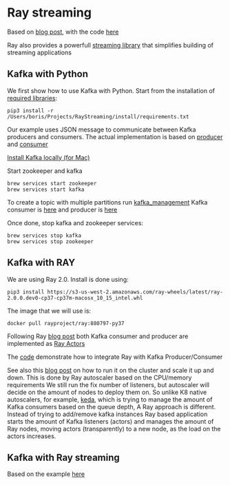 # Ray streaming

Based on [blog post](https://www.anyscale.com/blog/serverless-kafka-stream-processing-with-ray), with the code
[here](https://github.com/anyscale/blog/tree/main/ServerlessKafkaStreamProcessing)

Ray also provides a powerfull [streaming library](https://github.com/ray-project/ray/tree/master/streaming) that 
simplifies building of streaming applications

## Kafka with Python

We first show how to use Kafka with Python. Start from the installation of 
[required libraries](https://github.com/confluentinc/confluent-kafka-python/blob/master/examples/requirements.txt):

````
pip3 install -r /Users/boris/Projects/RayStreaming/install/requirements.txt
````

Our example uses JSON message to communicate between Kafka producers and consumers. 
The actual implementation is based on [producer](https://github.com/confluentinc/confluent-kafka-python/blob/master/examples/producer.py) and 
[consumer](https://github.com/confluentinc/confluent-kafka-python/blob/master/examples/consumer.py)

[Install Kafka locally (for Mac)](https://gist.github.com/jarrad/3528a5d9128fe693ca84)

Start zookeeper and kafka

````
brew services start zookeeper
brew services start kafka
````

To create a topic with multiple partitions run [kafka_management](just_kafka/kafka_management.py)
Kafka consumer is [here](just_kafka/data_consumer.py) and producer is [here](just_kafka/data_producer.py)

Once done, stop kafka and zookeeper services:

````
brew services stop kafka
brew services stop zookeeper
````

## Kafka with RAY

We are using Ray 2.0. Install is done using:

````
pip3 install https://s3-us-west-2.amazonaws.com/ray-wheels/latest/ray-2.0.0.dev0-cp37-cp37m-macosx_10_15_intel.whl
````
The image that we will use is:
````
docker pull rayproject/ray:880797-py37
````

Following Ray [blog post](https://www.anyscale.com/blog/serverless-kafka-stream-processing-with-ray)
both Kafka consumer and producer are implemented as [Ray Actors](https://docs.ray.io/en/master/_modules/ray/actor.html)

The [code](ray_with_kafka/ray_kafka.py) demonstrate how to integrate Ray with Kafka Producer/Consumer

See also this [blog post](https://www.anyscale.com/blog/serverless-kafka-stream-processing-with-ray) on how to run it 
on the cluster and scale it up and down. This is done by Ray autoscaler based on the CPU/memory requirements
We still run the fix number of listeners, but autoscaler will decide on the amount of nodes to deploy them on.
So unlike K8 native autoscalers, for example, [keda](https://keda.sh/), which is trying to manage the amount of Kafka
consumers based on the queue depth, A Ray approach is different. Instead of trying to add/remove kafka instances
Ray based application starts the amount of Kafka listeners (actors) and manages the amount of Ray nodes, moving
actors (transparently) to a new node, as the load on the actors increases.

## Kafka with Ray streaming

Based on the example [here](https://github.com/ray-project/ray/blob/master/streaming/python/examples/wordcount.py)
